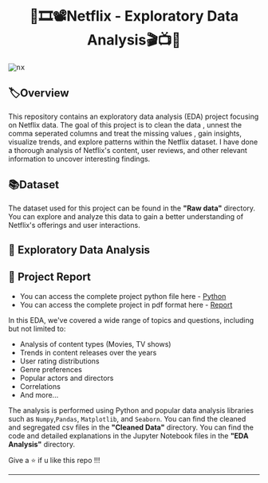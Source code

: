 ## <h1 align="center" >🍿🎞️📽️Netflix - Exploratory Data Analysis🎬📺🎦

<kbd>![nx](https://github.com/KasiMuthuveerappan/Netflix-EDA/assets/142071405/fda7089d-b203-4527-b134-527e9df08a8a)</kbd>


## 🏷️Overview
This repository contains an exploratory data analysis (EDA) project focusing on Netflix data. 
The goal of this project is to clean the data , unnest the comma seperated columns and treat the missing values , gain insights, visualize trends, and explore patterns within the Netflix dataset. 
I have done a thorough analysis of Netflix's content, user reviews, and other relevant information to uncover interesting findings.

## 📚Dataset
The dataset used for this project can be found in the **"Raw data"** directory. You can explore and analyze this data to gain a better understanding of Netflix's offerings and user interactions.

## 🤔 Exploratory Data Analysis

## 📝 Project Report
- You can access the complete project python file here - [Python](https://github.com/KasiMuthuveerappan/Netflix-EDA/blob/main/EDA%20analysis/NetflixEDA.ipynb)
- You can access the complete project in pdf format here - [Report](https://github.com/KasiMuthuveerappan/Netflix-EDA/blob/main/EDA%20analysis/NetflixEDA%20-%20a3.pdf)

In this EDA, we've covered a wide range of topics and questions, including but not limited to:

- Analysis of content types (Movies, TV shows)
- Trends in content releases over the years
- User rating distributions
- Genre preferences
- Popular actors and directors
- Correlations
- And more...

The analysis is performed using Python and popular data analysis libraries such as `Numpy`,`Pandas`, `Matplotlib`, and `Seaborn`. 
You can find the cleaned and segregated csv files in the **"Cleaned Data"** directory.
You can find the code and detailed explanations in the Jupyter Notebook files in the **"EDA Analysis"** directory.


Give a ⭐ if u like this repo !!!

---------
